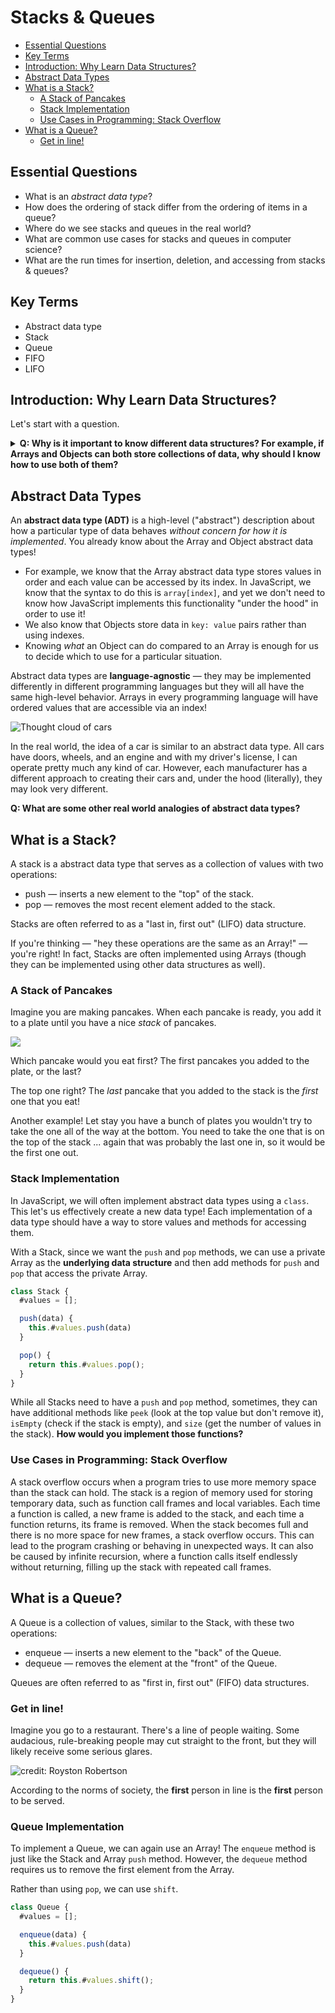 # Stacks & Queues

* [Essential Questions](3-stacks-queues.md#essential-questions)
* [Key Terms](3-stacks-queues.md#key-terms)
* [Introduction: Why Learn Data Structures?](3-stacks-queues.md#introduction-why-learn-data-structures)
* [Abstract Data Types](3-stacks-queues.md#abstract-data-types)
* [What is a Stack?](3-stacks-queues.md#what-is-a-stack)
  * [A Stack of Pancakes](3-stacks-queues.md#a-stack-of-pancakes)
  * [Stack Implementation](3-stacks-queues.md#stack-implementation)
  * [Use Cases in Programming: Stack Overflow](3-stacks-queues.md#use-cases-in-programming-stack-overflow)
* [What is a Queue?](3-stacks-queues.md#what-is-a-queue)
  * [Get in line!](3-stacks-queues.md#get-in-line)

## Essential Questions

* What is an _abstract data type_?
* How does the ordering of stack differ from the ordering of items in a queue?
* Where do we see stacks and queues in the real world?
* What are common use cases for stacks and queues in computer science?
* What are the run times for insertion, deletion, and accessing from stacks & queues?

## Key Terms

* Abstract data type
* Stack
* Queue
* FIFO
* LIFO

## Introduction: Why Learn Data Structures?

Let's start with a question.

<details>

<summary><strong>Q: Why is it important to know different data structures? For example, if Arrays and Objects can both store collections of data, why should I know how to use both of them?</strong></summary>

Every data structure has advantages and disadvantages. While Arrays and Objects can both store collections of data, but the operations you can perform with them are different. Knowing their differences allows you to choose the right data structure for every situation.

</details>

## Abstract Data Types

An **abstract data type (ADT)** is a high-level ("abstract") description about how a particular type of data behaves _without concern for how it is implemented_. You already know about the Array and Object abstract data types!

* For example, we know that the Array abstract data type stores values in order and each value can be accessed by its index. In JavaScript, we know that the syntax to do this is `array[index]`, and yet we don't need to know how JavaScript implements this functionality "under the hood" in order to use it!
* We also know that Objects store data in `key: value` pairs rather than using indexes.
* Knowing _what_ an Object can do compared to an Array is enough for us to decide which to use for a particular situation.

Abstract data types are **language-agnostic** — they may be implemented differently in different programming languages but they will all have the same high-level behavior. Arrays in every programming language will have ordered values that are accessible via an index!

![Thought cloud of cars](img/abstract-cars.png)

In the real world, the idea of a car is similar to an abstract data type. All cars have doors, wheels, and an engine and with my driver's license, I can operate pretty much any kind of car. However, each manufacturer has a different approach to creating their cars and, under the hood (literally), they may look very different.

**Q: What are some other real world analogies of abstract data types?**

## What is a Stack?

A stack is a abstract data type that serves as a collection of values with two operations:

* push — inserts a new element to the "top" of the stack.
* pop — removes the most recent element added to the stack.

Stacks are often referred to as a "last in, first out" (LIFO) data structure.

If you're thinking — "hey these operations are the same as an Array!" — you're right! In fact, Stacks are often implemented using Arrays (though they can be implemented using other data structures as well).

### A Stack of Pancakes

Imagine you are making pancakes. When each pancake is ready, you add it to a plate until you have a nice _stack_ of pancakes.

![](img/pancakes.png)

Which pancake would you eat first? The first pancakes you added to the plate, or the last?

The top one right? The _last_ pancake that you added to the stack is the _first_ one that you eat!

Another example! Let stay you have a bunch of plates you wouldn't try to take the one all of the way at the bottom. You need to take the one that is on the top of the stack ... again that was probably the last one in, so it would be the first one out.

### Stack Implementation

In JavaScript, we will often implement abstract data types using a `class`. This let's us effectively create a new data type! Each implementation of a data type should have a way to store values and methods for accessing them.

With a Stack, since we want the `push` and `pop` methods, we can use a private Array as the **underlying data structure** and then add methods for `push` and `pop` that access the private Array.

```js
class Stack {
  #values = [];

  push(data) {
    this.#values.push(data)
  }

  pop() {
    return this.#values.pop();
  }
}
```

While all Stacks need to have a `push` and `pop` method, sometimes, they can have additional methods like `peek` (look at the top value but don't remove it), `isEmpty` (check if the stack is empty), and `size` (get the number of values in the stack). **How would you implement those functions?**

### Use Cases in Programming: Stack Overflow

A stack overflow occurs when a program tries to use more memory space than the stack can hold. The stack is a region of memory used for storing temporary data, such as function call frames and local variables. Each time a function is called, a new frame is added to the stack, and each time a function returns, its frame is removed. When the stack becomes full and there is no more space for new frames, a stack overflow occurs. This can lead to the program crashing or behaving in unexpected ways. It can also be caused by infinite recursion, where a function calls itself endlessly without returning, filling up the stack with repeated call frames.

## What is a Queue?

A Queue is a collection of values, similar to the Stack, with these two operations:

* enqueue — inserts a new element to the "back" of the Queue.
* dequeue — removes the element at the "front" of the Queue.

Queues are often referred to as "first in, first out" (FIFO) data structures.

### Get in line!

Imagine you go to a restaurant. There's a line of people waiting. Some audacious, rule-breaking people may cut straight to the front, but they will likely receive some serious glares.

![credit: Royston Robertson](img/queue-cartoon.png)

According to the norms of society, the **first** person in line is the **first** person to be served.

### Queue Implementation

To implement a Queue, we can again use an Array! The `enqueue` method is just like the Stack and Array `push` method. However, the `dequeue` method requires us to remove the first element from the Array.

Rather than using `pop`, we can use `shift`.

```js
class Queue {
  #values = [];

  enqueue(data) {
    this.#values.push(data)
  }

  dequeue() {
    return this.#values.shift();
  }
}
```
